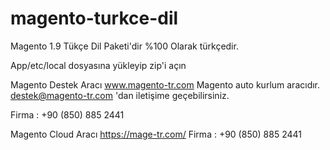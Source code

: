# magento-turkce-dil
Magento 1.9 Tükçe Dil Paketi'dir
%100 Olarak türkçedir.

App/etc/local dosyasına yükleyip zip'i açın

Magento Destek Aracı www.magento-tr.com Magento auto kurlum aracıdır. destek@magento-tr.com 'dan iletişime geçebilirsiniz. 

Firma : +90 (850) 885 2441

Magento Cloud Aracı https://mage-tr.com/ Firma : +90 (850) 885 2441
